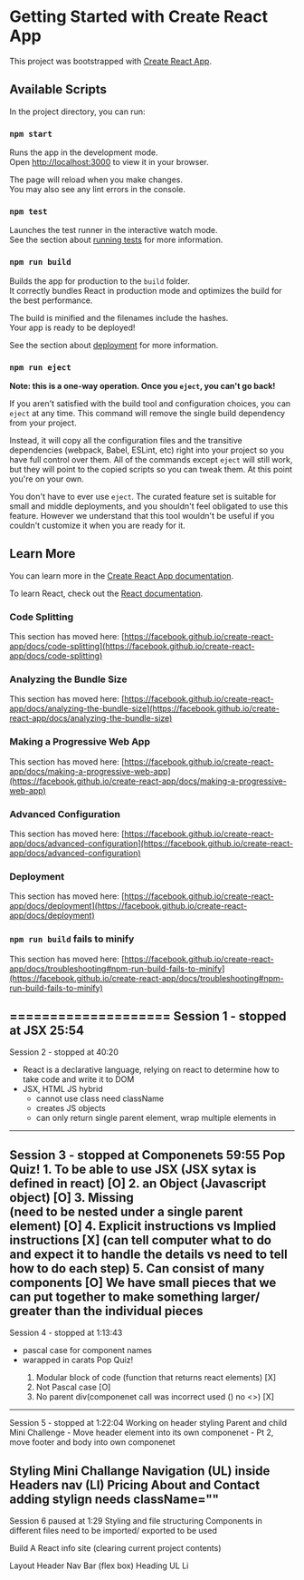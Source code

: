 # Getting Started with Create React App

This project was bootstrapped with [Create React App](https://github.com/facebook/create-react-app).

## Available Scripts

In the project directory, you can run:

### `npm start`

Runs the app in the development mode.\
Open [http://localhost:3000](http://localhost:3000) to view it in your browser.

The page will reload when you make changes.\
You may also see any lint errors in the console.

### `npm test`

Launches the test runner in the interactive watch mode.\
See the section about [running tests](https://facebook.github.io/create-react-app/docs/running-tests) for more information.

### `npm run build`

Builds the app for production to the `build` folder.\
It correctly bundles React in production mode and optimizes the build for the best performance.

The build is minified and the filenames include the hashes.\
Your app is ready to be deployed!

See the section about [deployment](https://facebook.github.io/create-react-app/docs/deployment) for more information.

### `npm run eject`

**Note: this is a one-way operation. Once you `eject`, you can't go back!**

If you aren't satisfied with the build tool and configuration choices, you can `eject` at any time. This command will remove the single build dependency from your project.

Instead, it will copy all the configuration files and the transitive dependencies (webpack, Babel, ESLint, etc) right into your project so you have full control over them. All of the commands except `eject` will still work, but they will point to the copied scripts so you can tweak them. At this point you're on your own.

You don't have to ever use `eject`. The curated feature set is suitable for small and middle deployments, and you shouldn't feel obligated to use this feature. However we understand that this tool wouldn't be useful if you couldn't customize it when you are ready for it.

## Learn More

You can learn more in the [Create React App documentation](https://facebook.github.io/create-react-app/docs/getting-started).

To learn React, check out the [React documentation](https://reactjs.org/).

### Code Splitting

This section has moved here: [https://facebook.github.io/create-react-app/docs/code-splitting](https://facebook.github.io/create-react-app/docs/code-splitting)

### Analyzing the Bundle Size

This section has moved here: [https://facebook.github.io/create-react-app/docs/analyzing-the-bundle-size](https://facebook.github.io/create-react-app/docs/analyzing-the-bundle-size)

### Making a Progressive Web App

This section has moved here: [https://facebook.github.io/create-react-app/docs/making-a-progressive-web-app](https://facebook.github.io/create-react-app/docs/making-a-progressive-web-app)

### Advanced Configuration

This section has moved here: [https://facebook.github.io/create-react-app/docs/advanced-configuration](https://facebook.github.io/create-react-app/docs/advanced-configuration)

### Deployment

This section has moved here: [https://facebook.github.io/create-react-app/docs/deployment](https://facebook.github.io/create-react-app/docs/deployment)

### `npm run build` fails to minify

This section has moved here: [https://facebook.github.io/create-react-app/docs/troubleshooting#npm-run-build-fails-to-minify](https://facebook.github.io/create-react-app/docs/troubleshooting#npm-run-build-fails-to-minify)


====================
Session 1 - stopped at JSX 25:54
--------------------
Session 2 - stopped at 40:20
- React is a declarative language, relying on react to determine how to take code and write it to DOM
- JSX, HTML JS hybrid
    - cannot use class need className
    - creates JS objects
    - can only return single parent element, wrap multiple elements in <div></div>
--------------------
Session 3 - stopped at Componenets 59:55
Pop Quiz! 
    1. To be able to use JSX (JSX sytax is defined in react) [O]
    2. an Object (Javascript object) [O]
    3. Missing <div> (need to be nested under a single parent element) [O]
    4. Explicit instructions vs Implied instructions [X] (can tell computer what to do and expect it to handle the details vs need to tell how to do each step)
    5. Can consist of many components [O] We have small pieces that we can put together to make something larger/ greater than the individual pieces
--------------------
Session 4 - stopped at 1:13:43
- pascal case for component names
- warapped in carats <component />
Pop Quiz!
    1. Modular block of code (function that returns react elements) [X]
    2. Not Pascal case [O]
    3. No parent div(componenet call was incorrect used () no <>) [X]
--------------------
Session 5 - stopped at 1:22:04 Working on header styling
Parent and child 
Mini Challenge - Move header element into its own componenet
    - Pt 2, move footer and body into own componenet 

Styling Mini Challange
Navigation (UL) inside  Headers nav (LI) Pricing About and Contact
adding stylign needs className=""
------------------
Session 6 paused at 1:29
Styling and file structuring 
Components in different files need to be imported/ exported to be used

Build A React info site 
(clearing current project contents)

Layout
Header
Nav Bar (flex box)
Heading
UL
Li

